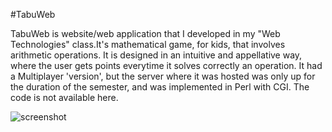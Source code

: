 #TabuWeb

  TabuWeb is website/web application that I developed in my "Web Technologies" class.It's mathematical game, for kids, that involves arithmetic operations. It is designed in an intuitive and appellative way, where the user gets points everytime it solves correctly an operation.
It had a Multiplayer 'version', but the server where it was hosted was only up for the duration of the semester, and was implemented in Perl with CGI. The code is not available here.

![screenshot](https://raw2.github.com/TiagoMarquesUP/TabuWeb/master/tabuWeb.png "Game Screenshot")
